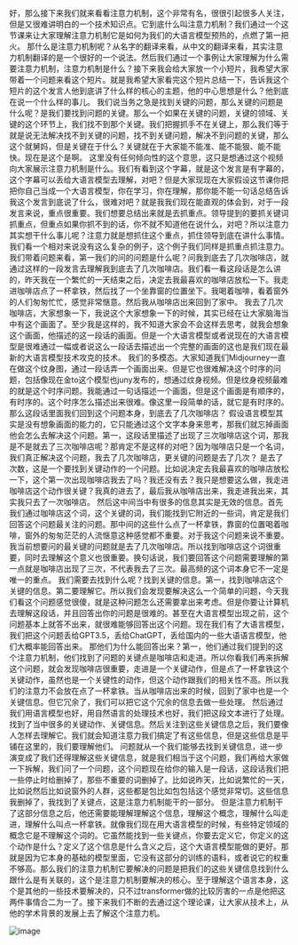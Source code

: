 好，那么接下来我们就来看看注意力机制，这个非常有名，很很引起很多人关注，但是又很难讲明白的一个技术知识点。它到底什么叫注意力机制？我们通过一个这节课来让大家理解注意力机制它是如何为我们的大语言模型预热的，点燃了第一把火。
那什么是注意力机制呢？从名字的翻译来看，从中文的翻译来看，其实注意力机制翻译的是一个很好的一个说法。然后我们通过一个事例让大家理解为什么需要注意力机制，注意力机制是什么？接下来我会给大家放一个小短片，我希望大家带着一个问题来看这个短片。就是我希望大家看完这个短片总结一下，告诉我这个短片的这个发言人他到底讲了什么样的核心的主题，他的中心思想是什么？他到底在说一个什么样的事儿。
我们说当务之急是找到关键的问题，那么关键的问题是什么呢？是我们要找到问题的关键。那么一个如果在关键的问题，关键的领域、关键的这个环节上，我们找不到那个关键。我们把握抓手不在关键上，那么我们等于就是说无法解决找不到关键的问题，找不到关键问题，解决不到问题的关键，那么这个就舅妈，但是关键在于什么？关键就在于大家能不能准、能不能狠、能不能快。现在是这个是啊。
这里没有任何倾向性的这个意思，这只是想通过这个视频向大家展示注意力机制是什么。我们有看到这个字幕，就是这个发言是有字幕的，这个字幕可以丢给大语言模型去理解，对吧？但是大家现现在大家假设这节课你把把你自己当成一个大语言模型，你在学习，你在理解，那你能不能一句话总结告诉我这个发言到底说了什么，很难对吧？就是我我们现在能直观的体会到，对于一段发言来说，重点很重要。我们想要总结出来就是去抓重点。领导提到的要抓关键词抓重点，但重点如果你抓不到的话，你不就不知道他在说什么，对吧？所以注意力其实想干什么事儿呢？注意力就是想抓住这个重点，抓住领导到底在讲什么事情。
我们看一个相对来说没有这么复杂的例子，这个例子我们同样是抓重点抓注意力。我们带着问题来看，第一我们的问的问题是什么呢？问我到底去了几次咖啡店，就通过这样的一段发言去理解我到底去了几次咖啡店。我们看一看这段话是怎么讲的，昨天我在一个繁忙的一天结束之后，决定去我最喜欢的咖啡店放松一下。我走进咖啡店点了一杯拿铁，然后找了一个坐靠窗的位置坐下。我喝着咖啡，看着窗外的人们匆匆忙忙，感觉非常惬意。然后我从咖啡店出来回到了家中。
我去了几次咖啡店，大家想象一下，我说这个大家想象一下的时候，其实已经在让大家脑海当中有这个画面了。至少我是这样的，我不知道大家会不会这样去思考，就我会想象这个画面，他描述的这一段话的画面。但是一个大语言模型或者说现在的大语言模型是很难通过一幅或者说这么一段话去描述出一个完整的画面的这也是我们现在最新的大语言模型技术攻克的技术。
我们的多模态。大家知道我们Midjourney一直在做这个纹身图，通过一段话弄一个画面出来。但是它也很难解决这个时序的问题，包括像现在金to这个模型也juny发布的，想通过纹身视频。但是纹身视频最难的就是这个时序问题。我能通过一句话描述一个画面，但是这个画面是有顺序的，有时序的。这个时序怎么描述出来很难。像这里一段简单的话，就它是有时序的。那么这段话里面我们回到这个问题本身，到底去了几次咖啡店？
假设语言模型其实是没有想象画面的能力的，它只能通过这个文字本身来思考，那我们就忘掉画面他会怎么去解决这个问题。第一，这段话里描述了出现了三次咖啡店这个词，那我是不是就去了三次咖啡店呢？那肯定不是这样的对吧？因为咖啡店只是一个名词，我们真正解决这个问题，我去了几次咖啡店，更关键的问题是去了几次？
是去了次数，这是一个要找到关键动作的一个问题。比如说决定去我最喜欢的咖啡店放松一下，这个第一次出现咖啡店我去了吗？我还没有去？我只是想要这么做，我走进咖啡店这个动作很关键？我真的进去了，最后我从咖啡店出来，我走进我出来，其实我只去了一次咖啡店。
然后这中间当中有很多的信息其实是无效的信息。首先我们通过咖啡店这个词，这个关键的词，我们能找到它附近的一些词，肯定是我们回答这个问题最关注的问题。那中间的这些什么点了一杯拿铁，靠窗的位置喝着咖啡，窗外的匆匆茫茫的人流惬意这种感觉都不重要。对于我这个问题来说不重要。我当前想要问的最关键的问题就是去了几次咖啡店。所以找到咖啡店这个词很重要，同时去理解这个意义也很重要。换句话说，我们要回答这个问题需要理解的第一点就是咖啡店出现了三次，不代表我去了三次。最高频的这个词本身它不一定是唯一的重点。
我们需要去找到什么呢？找到关键的信息。第一，找到咖啡店这个关键的信息。第二要理解它。所以我们会发现要解决这么一个简单的问题，今天我们看这个问题感觉很傻，就是这种问题怎么还需要拿出来考虑。但是你要让计算机去理解这段话，并且回答出你的问题是很难的。甚至在大语言模型出现之前，这个问题基本上就答不出来，就很难能够回答出这个问题。现在我们有了大语言模型，我们把这个问题丢给GPT3.5，丢给ChatGPT，丢给国内的一些大语语言模型，他们大概率能回答出来。
那他们为什么能回答出来？第一，他们通过我们提到的这个注意力机制，他们找到了问题的关键点是咖啡店和走进。所以你看我们再来拆解这个问题，就会发现咖啡店很重要，走进是一个关键动作，但是点了一杯拿铁这个关键动作，虽然也是一个关键性的动作，但这个动作跟我们的相关性不高。所以我们的注意力不会放在点了一杯拿铁。当从咖啡店出来的时候，回到了家中也是一个关键信息。但它冗余了，我们可以把它这个冗余的信息去做一些处理。
然后通过我们用语言模型也好，用自然语言的处理技术也好，我们把这段文本进行了处理。找到了当中很多的关键动作、关键信息。然后关注到这些关键信息之后，我们要像人怎样去理解它。我们就会知道注意力我们搞定了有这些信息，但是这些信息是平铺在这里的，我们要理解他们。
问题就从一个我们能够去找到关键信息，进一步演变成了我们还得理解这些关键信息，就是我们相当于这个问题，我们再给大家做一下拆解，我们问了一个问题，这个问题现在给你的输入是一段话，这段话我们把一些停止时给删掉了，那些不重要的词删掉了。比如说昨天，比如说繁忙的一天，比如说然后比如说窗外的人群，这些都是包比如包包括这个感觉非常切。这些信息我删掉了，我找到了关键点，这是注意力机制能干的一部分。
但是注意力机制干了这部分信息之后，他还需要能理解理解这个信息，理解这个概念，理解什么叫走进，理解什么叫点一杯拿铁。就像我们现在用大语言模型的时候，有些特定领域的概念它是不理解这个词的。它虽然能找到一些关键点，你要去定义它，你定义的这个动作是什么？定义了这个信息是什么含义之后，这个大语言模型能做的更好。那就是因为它本身的基础的模型里面，它没有这部分的训练的语料，或者说它的权重不够高。那么我们的注意力机制它要解决的问题是把我们的这些关键信息找到什么跟什么是有关联的，这个是注意力机制要解决的核心。至于理解这个语言本身，这个是其他的一些技术要解决的，只不过transformer做的比较厉害的一点是他把这两件事情合二为一了。接下来我们不断的去通过这个理论课，让大家从技术上，从他的学术背景的发展上去了解这个注意力机。

![image](https://github.com/user-attachments/assets/c1c92445-5c61-446f-880b-036ae8010166)
